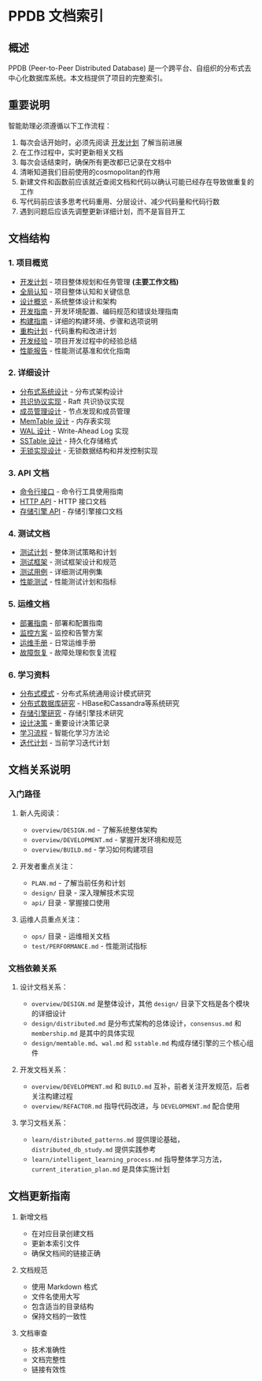 # PPDB 文档索引

## 概述
PPDB (Peer-to-Peer Distributed Database) 是一个跨平台、自组织的分布式去中心化数据库系统。本文档提供了项目的完整索引。

## 重要说明
智能助理必须遵循以下工作流程：
1. 每次会话开始时，必须先阅读 [开发计划](PLAN.md) 了解当前进展
2. 在工作过程中，实时更新相关文档
3. 每次会话结束时，确保所有更改都已记录在文档中
4. 清晰知道我们目前使用的cosmopolitan的作用
5. 新建文件和函数前应该就近查阅文档和代码以确认可能已经存在导致做重复的工作
6. 写代码前应该多思考代码重用、分层设计、减少代码量和代码行数
7. 遇到问题后应该先调整更新详细计划，而不是盲目开工

## 文档结构

### 1. 项目概览
- [开发计划](PLAN.md) - 项目整体规划和任务管理 **(主要工作文档)**
- [全局认知](overview/OVERVIEW.md) - 项目整体认知和关键信息
- [设计概览](overview/DESIGN.md) - 系统整体设计和架构
- [开发指南](overview/DEVELOPMENT.md) - 开发环境配置、编码规范和错误处理指南
- [构建指南](overview/BUILD.md) - 详细的构建环境、步骤和选项说明
- [重构计划](overview/REFACTOR.md) - 代码重构和改进计划
- [开发经验](overview/EXPERIENCE.md) - 项目开发过程中的经验总结
- [性能报告](overview/PERFORMANCE.md) - 性能测试基准和优化指南

### 2. 详细设计
- [分布式系统设计](design/distributed.md) - 分布式架构设计
- [共识协议实现](design/consensus.md) - Raft 共识协议实现
- [成员管理设计](design/membership.md) - 节点发现和成员管理
- [MemTable 设计](design/memtable.md) - 内存表实现
- [WAL 设计](design/wal.md) - Write-Ahead Log 实现
- [SSTable 设计](design/sstable.md) - 持久化存储格式
- [无锁实现设计](design/lockfree.md) - 无锁数据结构和并发控制实现

### 3. API 文档
- [命令行接口](api/CLI.md) - 命令行工具使用指南
- [HTTP API](api/HTTP.md) - HTTP 接口文档
- [存储引擎 API](api/STORAGE.md) - 存储引擎接口文档

### 4. 测试文档
- [测试计划](test/PLAN.md) - 整体测试策略和计划
- [测试框架](test/FRAMEWORK.md) - 测试框架设计和规范
- [测试用例](test/CASES.md) - 详细测试用例集
- [性能测试](test/PERFORMANCE.md) - 性能测试计划和指标

### 5. 运维文档
- [部署指南](ops/DEPLOY.md) - 部署和配置指南
- [监控方案](ops/MONITOR.md) - 监控和告警方案
- [运维手册](ops/MAINTAIN.md) - 日常运维手册
- [故障恢复](ops/RECOVERY.md) - 故障处理和恢复流程

### 6. 学习资料
- [分布式模式](learn/distributed_patterns.md) - 分布式系统通用设计模式研究
- [分布式数据库研究](learn/distributed_db_study.md) - HBase和Cassandra等系统研究
- [存储引擎研究](learn/storage_engine_study.md) - 存储引擎技术研究
- [设计决策](learn/design_decisions.md) - 重要设计决策记录
- [学习流程](learn/intelligent_learning_process.md) - 智能化学习方法论
- [迭代计划](learn/current_iteration_plan.md) - 当前学习迭代计划

## 文档关系说明

### 入门路径
1. 新人先阅读：
   - `overview/DESIGN.md` - 了解系统整体架构
   - `overview/DEVELOPMENT.md` - 掌握开发环境和规范
   - `overview/BUILD.md` - 学习如何构建项目

2. 开发者重点关注：
   - `PLAN.md` - 了解当前任务和计划
   - `design/` 目录 - 深入理解技术实现
   - `api/` 目录 - 掌握接口使用

3. 运维人员重点关注：
   - `ops/` 目录 - 运维相关文档
   - `test/PERFORMANCE.md` - 性能测试指标

### 文档依赖关系
1. 设计文档关系：
   - `overview/DESIGN.md` 是整体设计，其他 `design/` 目录下文档是各个模块的详细设计
   - `design/distributed.md` 是分布式架构的总体设计，`consensus.md` 和 `membership.md` 是其中的具体实现
   - `design/memtable.md`、`wal.md` 和 `sstable.md` 构成存储引擎的三个核心组件

2. 开发文档关系：
   - `overview/DEVELOPMENT.md` 和 `BUILD.md` 互补，前者关注开发规范，后者关注构建过程
   - `overview/REFACTOR.md` 指导代码改进，与 `DEVELOPMENT.md` 配合使用

3. 学习文档关系：
   - `learn/distributed_patterns.md` 提供理论基础，`distributed_db_study.md` 提供实践参考
   - `learn/intelligent_learning_process.md` 指导整体学习方法，`current_iteration_plan.md` 是具体实施计划

## 文档更新指南

1. 新增文档
   - 在对应目录创建文档
   - 更新本索引文件
   - 确保文档间的链接正确

2. 文档规范
   - 使用 Markdown 格式
   - 文件名使用大写
   - 包含适当的目录结构
   - 保持文档的一致性

3. 文档审查
   - 技术准确性
   - 文档完整性
   - 链接有效性
